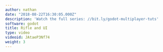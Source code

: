 ```yaml
---
author: nathan
date: "2018-08-22T16:30:05.000Z"
description: 'Watch the full series: //bit.ly/godot-multiplayer-tuts'
software: godot
title: Rifle and UI
type: video
videoid: JAtaeP3Nf74
weight: 3
---
```

